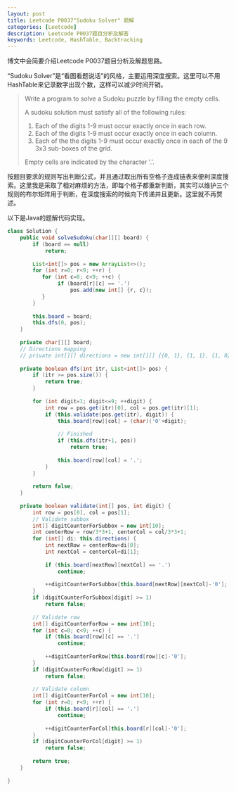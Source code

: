 ```yaml
---
layout: post
title: Leetcode P0037"Sudoku Solver" 题解
categories: [Leetcode]
description: Leetcode P0037题目分析及解答
keywords: Leetcode, HashTable, Backtracking
---
```


博文中会简要介绍Leetcode P0037题目分析及解题思路。

“Sudoku Solver”是“看图看题说话”的风格，主要运用深度搜索。这里可以不用HashTable来记录数字出现个数，这样可以减少时间开销。

> Write a program to solve a Sudoku puzzle by filling the empty cells.
> 
> A sudoku solution must satisfy all of the following rules:
> 
> 1. Each of the digits 1-9 must occur exactly once in each row.
> 2. Each of the digits 1-9 must occur exactly once in each column.
> 3. Each of the the digits 1-9 must occur exactly once in each of the 9 3x3 sub-boxes of the grid.  
> 
> Empty cells are indicated by the character '.'.

按题目要求的规则写出判断公式，并且通过取出所有空格子连成链表来便利深度搜索。这里我是采取了相对麻烦的方法，即每个格子都重新判断，其实可以维护三个规则的布尔矩阵用于判断，在深度搜索的时候向下传递并且更新。这里就不再赘述。

以下是Java的题解代码实现。
```java
class Solution {
    public void solveSudoku(char[][] board) {
        if (board == null)
            return;
        
        List<int[]> pos = new ArrayList<>();
        for (int r=0; r<9; ++r) {
           for (int c=0; c<9; ++c) {
                if (board[r][c] == '.')
                    pos.add(new int[] {r, c});
           }
        }
        
        this.board = board;
        this.dfs(0, pos);
    }
    
    private char[][] board;
    // Directions mapping
    // private int[][] directions = new int[][] {{0, 1}, {1, 1}, {1, 0}, {1, -1}, {0, -1}, {-1, -1}, {-1, 0}, {-1, 1}};
    
    private boolean dfs(int itr, List<int[]> pos) {
        if (itr >= pos.size()) {
            return true;
        }
        
        for (int digit=1; digit<=9; ++digit) {
            int row = pos.get(itr)[0], col = pos.get(itr)[1];
            if (this.validate(pos.get(itr), digit)) {
                this.board[row][col] = (char)('0'+digit);
                
                // Finished
                if (this.dfs(itr+1, pos))
                    return true;
                
                this.board[row][col] = '.';
            }
        }
        
        return false;
    }
    
    private boolean validate(int[] pos, int digit) {
        int row = pos[0], col = pos[1];
        // Validate subbox
        int[] digitCounterForSubbox = new int[10];
        int centerRow = row/3*3+1, centerCol = col/3*3+1;
        for (int[] di: this.directions) {
            int nextRow = centerRow+di[0];
            int nextCol = centerCol+di[1];
            
            if (this.board[nextRow][nextCol] == '.')
                continue;
            
            ++digitCounterForSubbox[this.board[nextRow][nextCol]-'0'];
        }
        if (digitCounterForSubbox[digit] >= 1)
            return false;
        
        // Validate row
        int[] digitCounterForRow = new int[10];
        for (int c=0; c<9; ++c) {
            if (this.board[row][c] == '.')
                continue;
            
            ++digitCounterForRow[this.board[row][c]-'0'];
        }
        if (digitCounterForRow[digit] >= 1)
            return false;
        
        // Validate column
        int[] digitCounterForCol = new int[10];
        for (int r=0; r<9; ++r) {
            if (this.board[r][col] == '.')
                continue;
            
            ++digitCounterForCol[this.board[r][col]-'0'];
        }
        if (digitCounterForCol[digit] >= 1)
            return false;
        
        return true;
    }
    
}
```
